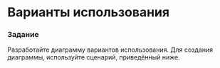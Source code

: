 # Варианты использования

### Задание

Разработайте диаграмму вариантов использования. Для создания диаграммы, используйте сценарий, приведённый ниже.
